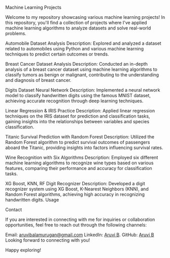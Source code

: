 Machine Learning Projects

Welcome to my repository showcasing various machine learning projects! In this repository, you'll find a collection of projects where I've applied machine learning algorithms to analyze datasets and solve real-world problems.

Automobile Dataset Analysis
Description: Explored and analyzed a dataset related to automobiles using Python and various machine learning techniques to predict certain outcomes or trends.

Breast Cancer Dataset Analysis
Description: Conducted an in-depth analysis of a breast cancer dataset using machine learning algorithms to classify tumors as benign or malignant, contributing to the understanding and diagnosis of breast cancer.

Digits Dataset Neural Network
Description: Implemented a neural network model to classify handwritten digits using the famous MNIST dataset, achieving accurate recognition through deep learning techniques.

Linear Regression & IRIS Practice
Description: Applied linear regression techniques on the IRIS dataset for prediction and classification tasks, gaining insights into the relationships between variables and species classification.

Titanic Survival Prediction with Random Forest
Description: Utilized the Random Forest algorithm to predict survival outcomes of passengers aboard the Titanic, providing insights into factors influencing survival rates.

Wine Recognition with Six Algorithms
Description: Employed six different machine learning algorithms to recognize wine types based on various features, comparing their performance and accuracy for classification tasks.

XG Boost, KNN, RF Digit Recognizer
Description: Developed a digit recognizer system using XG Boost, K-Nearest Neighbors (KNN), and Random Forest algorithms, achieving high accuracy in recognizing handwritten digits.
Usage

Contact

If you are interested in connecting with me for inquiries or collaboration opportunities, feel free to reach out through the following channels:

Email: aruvibalamurugan@gmail.com
LinkedIn: [Aruvi B](https://www.linkedin.com/in/aruvib/).
GitHub: [Aruvi B](https://github.com/Aruvi-B/)
Looking forward to connecting with you!

Happy exploring!
